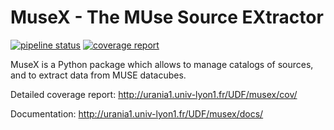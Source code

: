 # MuseX - The MUse Source EXtractor

[![pipeline
status](https://git-cral.univ-lyon1.fr/MUSE/musex/badges/master/pipeline.svg)](https://git-cral.univ-lyon1.fr/MUSE/musex/commits/master) [![coverage report](https://git-cral.univ-lyon1.fr/MUSE/musex/badges/master/coverage.svg)](https://git-cral.univ-lyon1.fr/MUSE/musex/commits/master)

MuseX is a Python package which allows to manage catalogs of sources, and to
extract data from MUSE datacubes.

Detailed coverage report: http://urania1.univ-lyon1.fr/UDF/musex/cov/

Documentation: http://urania1.univ-lyon1.fr/UDF/musex/docs/
